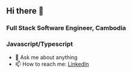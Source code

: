 ## Hi there 👋
### Full Stack Software Engineer, Cambodia
### Javascript/Typescript

- 💬 Ask me about anything
- 📫 How to reach me: [LinkedIn](https://www.linkedin.com/in/hokhytann/)


<!--
**HokhyTann/HokhyTann** is a ✨ _special_ ✨ repository because its `README.md` (this file) appears on your GitHub profile.

Here are some ideas to get you started:

- 🔭 I’m currently working on ...
- 🌱 I’m currently learning ...
- 👯 I’m looking to collaborate on ...
- 🤔 I’m looking for help with ...
- 💬 Ask me about ...
- 📫 How to reach me: ...
- 😄 Pronouns: ...
- ⚡ Fun fact: ...
-->
